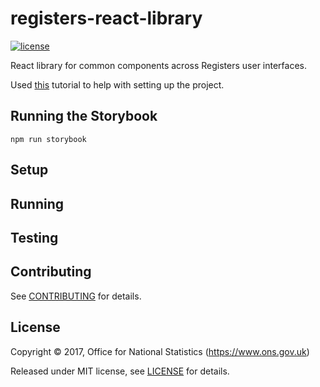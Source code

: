 # registers-react-library

[![license](https://img.shields.io/github/license/mashape/apistatus.svg)](./LICENSE)

React library for common components across Registers user interfaces.

Used [this](https://myappincome.co.uk/how-to-create-local-npm-package-of-react-components/) tutorial to help with setting up the project.

## Running the Storybook

```shell
npm run storybook
```

## Setup

## Running

## Testing

## Contributing

See [CONTRIBUTING](./CONTRIBUTING.md) for details.

## License

Copyright ©‎ 2017, Office for National Statistics (https://www.ons.gov.uk)

Released under MIT license, see [LICENSE](./LICENSE) for details.

